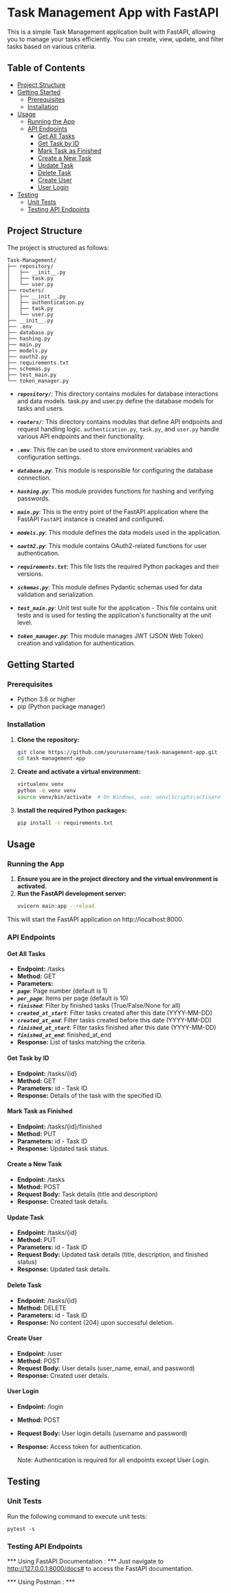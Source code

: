 # Task Management App with FastAPI

This is a simple Task Management application built with FastAPI, allowing you to manage your tasks efficiently. You can create, view, update, and filter tasks based on various criteria.

## Table of Contents
- [Project Structure](#project-structure)
- [Getting Started](#getting-started)
  - [Prerequisites](#prerequisites)
  - [Installation](#installation)
- [Usage](#usage)
  - [Running the App](#running-the-app)
  - [API Endpoints](#api-endpoints)
    - [Get All Tasks](#get-all-tasks)
    - [Get Task by ID](#get-task-by-id)
    - [Mark Task as Finished](#mark-task-as-finished)
    - [Create a New Task](#create-a-new-task)
    - [Update Task](#update-task)
    - [Delete Task](#delete-task)
    - [Create User](#create-user)
    - [User Login](#user-login)
- [Testing](#testing)
  - [Unit Tests](#unit-test)
  - [Testing API Endpoints](#test-end-points)

## Project Structure

The project is structured as follows:

    Task-Management/
    ├── repository/
    │   ├── __init__.py
    │   ├── task.py
    │   └── user.py
    ├── routers/  
    │   ├── __init__.py
    │   ├── authentication.py
    │   ├── task.py
    │   └── user.py
    ├── __init__.py
    ├── .env
    ├── database.py
    ├── hashing.py
    ├── main.py
    ├── models.py
    ├── oauth2.py
    ├── requirements.txt
    ├── schemas.py
    ├── test_main.py
    └── token_manager.py

- ***`repository/`***: This directory contains modules for database interactions and data models. task.py and user.py define the database models for tasks and users.

- ***`routers/`***: This directory contains modules that define API endpoints and request handling logic. `authentication.py`, `task.py`, and `user.py` handle various API endpoints and their functionality.

- ***`.env`***: This file can be used to store environment variables and configuration settings.

- ***`database.py`***: This module is responsible for configuring the database connection.

- ***`hashing.py`***: This module provides functions for hashing and verifying passwords.

- ***`main.py`***: This is the entry point of the FastAPI application where the FastAPI `FastAPI` instance is created and configured.

- ***`models.py`***: This module defines the data models used in the application.

- ***`oauth2.py`***: This module contains OAuth2-related functions for user authentication.

- ***`requirements.txt`***: This file lists the required Python packages and their versions.

- ***`schemas.py`***: This module defines Pydantic schemas used for data validation and serialization.

- ***`test_main.py`***: Unit test suite for the application - This file contains unit tests and is used for testing the application's functionality at the unit level.

- ***`token_manager.py`***: This module manages JWT (JSON Web Token) creation and validation for authentication.

## Getting Started

### Prerequisites
- Python 3.6 or higher
- pip (Python package manager)

### Installation
1. **Clone the repository:**
    ```bash
    git clone https://github.com/yourusername/task-management-app.git
    cd task-management-app

2. **Create and activate a virtual environment:**
    ```bash
    virtualenv venv
    python -m venv venv
    source venv/bin/activate  # On Windows, use: venv\Scripts\activate

3. **Install the required Python packages:**
    ```bash
    pip install -r requirements.txt

## Usage
### Running the App
1. **Ensure you are in the project directory and the virtual environment is activated.**
2. **Run the FastAPI development server:**
    ```bash
    uvicorn main:app --reload
This will start the FastAPI application on http://localhost:8000.

### API Endpoints
#### Get All Tasks
- **Endpoint:** /tasks
- **Method:** GET
- **Parameters:**
- ***`page`***: Page number (default is 1)
- ***`per_page`***: Items per page (default is 10)
- ***`finished`***: Filter by finished tasks (True/False/None for all)
- ***`created_at_start`***: Filter tasks created after this date (YYYY-MM-DD)
- ***`created_at_end`***: Filter tasks created before this date (YYYY-MM-DD)
- ***`finished_at_start`***: Filter tasks finished after this date (YYYY-MM-DD)
- ***`finished_at_end`***: finished_at_end
- **Response:** List of tasks matching the criteria.

#### Get Task by ID
- **Endpoint:** /tasks/{id}
- **Method:** GET
- **Parameters:** id - Task ID
- **Response:** Details of the task with the specified ID.

#### Mark Task as Finished
- **Endpoint:** /tasks/{id}/finished
- **Method:** PUT
- **Parameters:** id - Task ID
- **Response:** Updated task status.

#### Create a New Task
- **Endpoint:** /tasks
- **Method:** POST
- **Request Body:** Task details (title and description)
- **Response:** Created task details.

#### Update Task
- **Endpoint:** /tasks/{id}
- **Method:** PUT
- **Parameters:** id - Task ID
- **Request Body:** Updated task details (title, description, and finished status)
- **Response:** Updated task details.

#### Delete Task
- **Endpoint:** /tasks/{id}
- **Method:** DELETE
- **Parameters:** id - Task ID
- **Response:** No content (204) upon successful deletion.

#### Create User
- **Endpoint:** /user
- **Method:** POST
- **Request Body:** User details (user_name, email, and password)
- **Response:** Created user details.

#### User Login
- **Endpoint:** /login
- **Method:** POST
- **Request Body:** User login details (username and password)
- **Response:** Access token for authentication.

    Note: Authentication is required for all endpoints except User Login.


## Testing
### Unit Tests

Run the following command to execute unit tests:

    pytest -s


### Testing API Endpoints

*** Using FastAPI Documentation : ***
Just navigate to http://127.0.0.1:8000/docs# to access the FastAPI documentation.

*** Using Postman : ***
